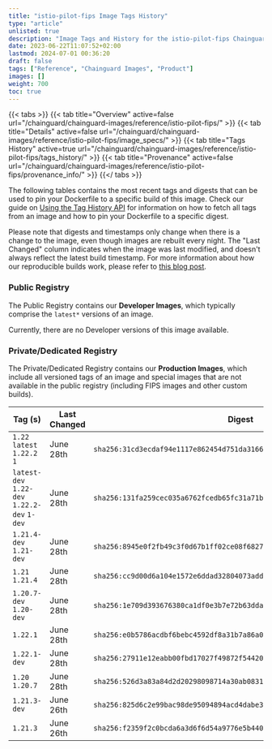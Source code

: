 ```yaml
---
title: "istio-pilot-fips Image Tags History"
type: "article"
unlisted: true
description: "Image Tags and History for the istio-pilot-fips Chainguard Image"
date: 2023-06-22T11:07:52+02:00
lastmod: 2024-07-01 00:36:20
draft: false
tags: ["Reference", "Chainguard Images", "Product"]
images: []
weight: 700
toc: true
---
```


{{< tabs >}}
{{< tab title="Overview" active=false url="/chainguard/chainguard-images/reference/istio-pilot-fips/" >}}
{{< tab title="Details" active=false url="/chainguard/chainguard-images/reference/istio-pilot-fips/image_specs/" >}}
{{< tab title="Tags History" active=true url="/chainguard/chainguard-images/reference/istio-pilot-fips/tags_history/" >}}
{{< tab title="Provenance" active=false url="/chainguard/chainguard-images/reference/istio-pilot-fips/provenance_info/" >}}
{{</ tabs >}}

The following tables contains the most recent tags and digests that can be used to pin your Dockerfile to a specific build of this image. Check our guide on [Using the Tag History API](/chainguard/chainguard-images/using-the-tag-history-api/) for information on how to fetch all tags from an image and how to pin your Dockerfile to a specific digest.

Please note that digests and timestamps only change when there is a change to the image, even though images are rebuilt every night. The "Last Changed" column indicates when the image was last modified, and doesn't always reflect the latest build timestamp. For more information about how our reproducible builds work, please refer to [this blog post](https://www.chainguard.dev/unchained/reproducing-chainguards-reproducible-image-builds).

### Public Registry
The Public Registry contains our **Developer Images**, which typically comprise the `latest*` versions of an image.

Currently, there are no Developer versions of this image available.

### Private/Dedicated Registry
The Private/Dedicated Registry contains our **Production Images**, which include all versioned tags of an image and special images that are not available in the public registry (including FIPS images and other custom builds).

| Tag (s)                                       | Last Changed | Digest                                                                    |
|-----------------------------------------------|--------------|---------------------------------------------------------------------------|
|  `1.22` `latest` `1.22.2` `1`                 | June 28th    | `sha256:31cd3ecdaf94e1117e862454d751da31668f69b8827e9b7a624d9578e4dac0ac` |
|  `latest-dev` `1.22-dev` `1.22.2-dev` `1-dev` | June 28th    | `sha256:131fa259cec035a6762fcedb65fc31a71bf9c4f6922f55458267ab04a5375c5c` |
|  `1.21.4-dev` `1.21-dev`                      | June 28th    | `sha256:8945e0f2fb49c3f0d67b1ff02ce08f6827b567b0ce67c4590344a8e9bf888ea8` |
|  `1.21` `1.21.4`                              | June 28th    | `sha256:cc9d00d6a104e1572e6ddad32804073adda889e740982f7aa50c4360801297d5` |
|  `1.20.7-dev` `1.20-dev`                      | June 28th    | `sha256:1e709d393676380ca1df0e3b7e72b63dda99c939c509937d20f8017af17b5ef8` |
|  `1.22.1`                                     | June 28th    | `sha256:e0b5786acdbf6bebc4592df8a31b7a86a0e2aad5d01552efd751900454fc8ab5` |
|  `1.22.1-dev`                                 | June 28th    | `sha256:27911e12eabb00fbd17027f49872f54420e0f840512fa78cdc0dce9bb6b03df5` |
|  `1.20` `1.20.7`                              | June 28th    | `sha256:526d3a83a84d2d20298098714a30ab08310c19174a93e4ebf23c4dfab2c4bb4c` |
|  `1.21.3-dev`                                 | June 26th    | `sha256:825d6c2e99bac98de95094894acd4dabe37929680c77b7034bac9b7da22d1fe3` |
|  `1.21.3`                                     | June 26th    | `sha256:f2359f2c0bcda6a3d6f6d54a9776e5b440714e4c2c4d1e4e8a7f253d9f3bdf05` |

